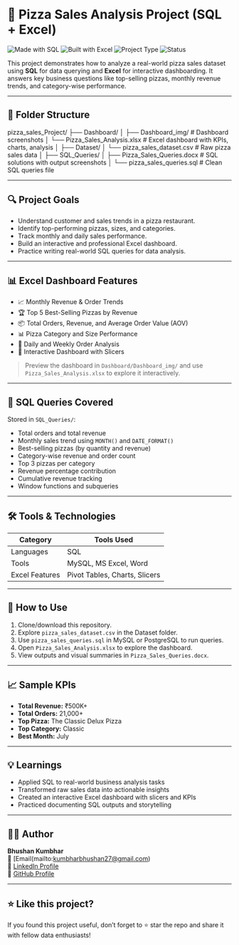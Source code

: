# 🍕 Pizza Sales Analysis Project (SQL + Excel)

![Made with SQL](https://img.shields.io/badge/Made%20with-SQL-blue?logo=MySQL)
![Built with Excel](https://img.shields.io/badge/Built%20with-Excel-green?logo=microsoft-excel)
![Project Type](https://img.shields.io/badge/Project-Data%20Analysis-orange)
![Status](https://img.shields.io/badge/Status-Completed-brightgreen)

This project demonstrates how to analyze a real-world pizza sales dataset using **SQL** for data querying and **Excel** for interactive dashboarding. It answers key business questions like top-selling pizzas, monthly revenue trends, and category-wise performance.

---

## 📁 Folder Structure
pizza_sales_Project/
├── Dashboard/
│ ├── Dashboard_img/ # Dashboard screenshots
│ └── Pizza_Sales_Analysis.xlsx # Excel dashboard with KPIs, charts, analysis
│
├── Dataset/
│ └── pizza_sales_dataset.csv # Raw pizza sales data
│
├── SQL_Queries/
│ ├── Pizza_Sales_Queries.docx # SQL solutions with output screenshots
│ └── pizza_sales_queries.sql # Clean SQL queries file


---

## 🔍 Project Goals

- Understand customer and sales trends in a pizza restaurant.
- Identify top-performing pizzas, sizes, and categories.
- Track monthly and daily sales performance.
- Build an interactive and professional Excel dashboard.
- Practice writing real-world SQL queries for data analysis.

---

## 📊 Excel Dashboard Features

- 📈 Monthly Revenue & Order Trends
- 🏆 Top 5 Best-Selling Pizzas by Revenue
- 📦 Total Orders, Revenue, and Average Order Value (AOV)
- 📊 Pizza Category and Size Performance
- 📅 Daily and Weekly Order Analysis
- 🧩 Interactive Dashboard with Slicers

> Preview the dashboard in `Dashboard/Dashboard_img/` and use `Pizza_Sales_Analysis.xlsx` to explore it interactively.

---

## 🧠 SQL Queries Covered

Stored in `SQL_Queries/`:
- Total orders and total revenue
- Monthly sales trend using `MONTH()` and `DATE_FORMAT()`
- Best-selling pizzas (by quantity and revenue)
- Category-wise revenue and order count
- Top 3 pizzas per category
- Revenue percentage contribution
- Cumulative revenue tracking
- Window functions and subqueries

---

## 🛠️ Tools & Technologies

| Category        | Tools Used                     |
|-----------------|-------------------------------|
| Languages       | SQL                            |
| Tools           | MySQL, MS Excel, Word          |
| Excel Features  | Pivot Tables, Charts, Slicers  |

---

## 📌 How to Use

1. Clone/download this repository.
2. Explore `pizza_sales_dataset.csv` in the Dataset folder.
3. Use `pizza_sales_queries.sql` in MySQL or PostgreSQL to run queries.
4. Open `Pizza_Sales_Analysis.xlsx` to explore the dashboard.
5. View outputs and visual summaries in `Pizza_Sales_Queries.docx`.

---

## 📈 Sample KPIs

- **Total Revenue:** ₹500K+  
- **Total Orders:** 21,000+  
- **Top Pizza:** The Classic Delux Pizza 
- **Top Category:** Classic  
- **Best Month:** July

---

## 💡 Learnings

- Applied SQL to real-world business analysis tasks
- Transformed raw sales data into actionable insights
- Created an interactive Excel dashboard with slicers and KPIs
- Practiced documenting SQL outputs and storytelling

---

## 🙋‍♂️ Author

**Bhushan Kumbhar**  
📧 [Email(mailto:kumbharbhushan27@gmail.com)  
🔗 [LinkedIn Profile](https://www.linkedin.com/in/bhushan-kumbhar01/)  
🐙 [GitHub Profile](https://github.com/bhushan-dataanalyst)

---

## ⭐ Like this project?

If you found this project useful, don’t forget to ⭐ star the repo and share it with fellow data enthusiasts!



